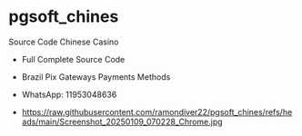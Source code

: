 # pgsoft_chines
Source Code Chinese Casino
* Full Complete Source Code
* Brazil Pix Gateways Payments Methods
* WhatsApp: 11953048636

* https://raw.githubusercontent.com/ramondiver22/pgsoft_chines/refs/heads/main/Screenshot_20250109_070228_Chrome.jpg
